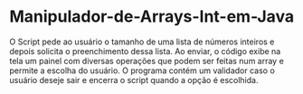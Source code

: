 # Manipulador-de-Arrays-Int-em-Java
O Script pede ao usuário o tamanho de uma lista de números inteiros e depois solicita o preenchimento dessa lista. Ao enviar, o código exibe na tela um painel com diversas operações que podem ser feitas num array e permite a escolha do usuário. O programa contém um validador caso o usuário deseje sair e encerra o script quando a opção é escolhida.
